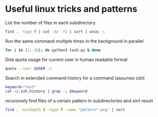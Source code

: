 # Useful linux tricks and patterns

List the number of files in each subdirectory
```bash
find . -type f | cut -d/ -f2 | sort | uniq -c
```

Run the same command multiple times in the background in parallel
```bash
for i in {1..10}; do python3 task.py & done
```

Disk quota usage for current user in human readable format
```bash
quota --user $USER -s
```

Search in extended command history for a command (assumes zsh)
```bash
keyword="test"
cat ~/.zsh_history | grep -i $keyword
```

recursively find files of a certain pattern in subdirectories and sort result
```bash
find . -mindepth 1 -type f -name "pattern*.png" | sort
```
